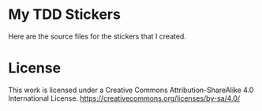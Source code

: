 # My TDD Stickers

Here are the source files for the stickers that I created.

# License

This work is licensed under a Creative Commons Attribution-ShareAlike 4.0 International License.
https://creativecommons.org/licenses/by-sa/4.0/
